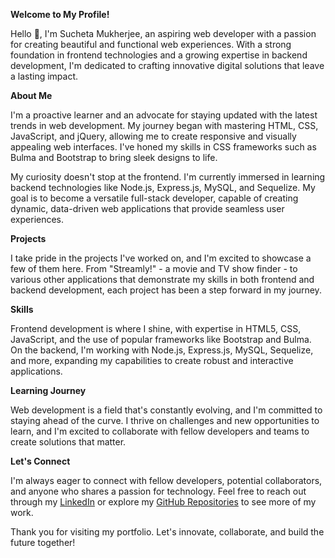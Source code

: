 **Welcome to My Profile!**

Hello 👋, I'm Sucheta Mukherjee, an aspiring web developer with a passion for creating beautiful and functional web experiences. With a strong foundation in frontend technologies and a growing expertise in backend development, I'm dedicated to crafting innovative digital solutions that leave a lasting impact.

**About Me**

I'm a proactive learner and an advocate for staying updated with the latest trends in web development. My journey began with mastering HTML, CSS, JavaScript, and jQuery, allowing me to create responsive and visually appealing web interfaces. I've honed my skills in CSS frameworks such as Bulma and Bootstrap to bring sleek designs to life.

My curiosity doesn't stop at the frontend. I'm currently immersed in learning backend technologies like Node.js, Express.js, MySQL, and Sequelize. My goal is to become a versatile full-stack developer, capable of creating dynamic, data-driven web applications that provide seamless user experiences.

**Projects**

I take pride in the projects I've worked on, and I'm excited to showcase a few of them here. From "Streamly!" - a movie and TV show finder - to various other applications that demonstrate my skills in both frontend and backend development, each project has been a step forward in my journey.

**Skills**

Frontend development is where I shine, with expertise in HTML5, CSS, JavaScript, and the use of popular frameworks like Bootstrap and Bulma. On the backend, I'm working with Node.js, Express.js, MySQL, Sequelize, and more, expanding my capabilities to create robust and interactive applications.

**Learning Journey**

Web development is a field that's constantly evolving, and I'm committed to staying ahead of the curve. I thrive on challenges and new opportunities to learn, and I'm excited to collaborate with fellow developers and teams to create solutions that matter.

**Let's Connect**

I'm always eager to connect with fellow developers, potential collaborators, and anyone who shares a passion for technology. Feel free to reach out through my [LinkedIn](https://www.linkedin.com/in/sucheta-mukherjee-07347b88/) or explore my [GitHub Repositories](https://github.com/sucheta90?tab=repositories) to see more of my work.

Thank you for visiting my portfolio. Let's innovate, collaborate, and build the future together!


